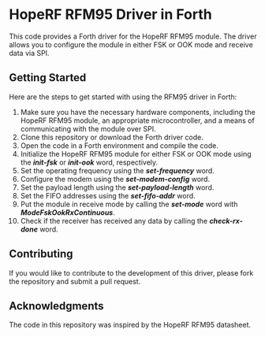 # HopeRF RFM95 Driver in Forth

This code provides a Forth driver for the HopeRF RFM95 module. The driver allows you to configure the module in either FSK or OOK mode and receive data via SPI.

## Getting Started

Here are the steps to get started with using the RFM95 driver in Forth:

1. Make sure you have the necessary hardware components, including the HopeRF RFM95 module, an appropriate microcontroller, and a means of communicating with the module over SPI.
2. Clone this repository or download the Forth driver code.
3. Open the code in a Forth environment and compile the code.
4. Initialize the HopeRF RFM95 module for either FSK or OOK mode using the ***init-fsk*** or ***init-ook*** word, respectively.
5. Set the operating frequency using the ***set-frequency*** word.
6. Configure the modem using the ***set-modem-config*** word.
7. Set the payload length using the ***set-payload-length*** word.
8. Set the FIFO addresses using the ***set-fifo-addr*** word.
9. Put the module in receive mode by calling the ***set-mode*** word with ***ModeFskOokRxContinuous***.
10. Check if the receiver has received any data by calling the ***check-rx-done*** word.

## Contributing

If you would like to contribute to the development of this driver, please fork the repository and submit a pull request.

## Acknowledgments

The code in this repository was inspired by the HopeRF RFM95 datasheet. 
